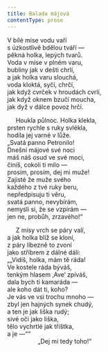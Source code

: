 ```yaml
---
title: Balada májová
contentType: prose
---
```


V bílé míse vodu vaří  
s úzkostlivě bdělou tváří —  
pěkná holka, lepých tvarů.  
Voda v míse v plném varu,  
bubliny jak v dešti chrlí,  
a jak holka varu slouchá,  
voda kloktá, syčí, chrčí,  
jak když cvrček v hroudách cvrlí,  
jak když oknem bzučí moucha,  
jak dyž v dálce povoz hrčí.

  

     Houkla půlnoc. Holka klekla,  
prsten rychle s ruky svlékla,  
hodila jej varné v lůže.  
„Svatá panno Petronilo!  
Dnešní májové své noci  
máš náš osud ve své moci,  
činíš, cokoli ti milo —  
prosím, prosím, dej mi muže!  
Zajisté že muže svého  
každého z tvé ruky beru,  
nepředpisuju ti věru,  
svatá panno, nevybírám,  
nemysli si, že se vzpírám —  
jen ne, probůh, zrzavého!“

  

     Z mísy vrch se páry valí,  
a jak holka blíž se kloní,  
z páry líbezně to zvoní  
jako stříbrem z dálné dáli:  
„„Vidíš, holka, mám tě ráda!  
Ve kostele ráda býváš,  
tenkým hlasem ‚Ave‘ zpíváš,  
dala bych ti kamaráda —  
ale koho dát ti, koho?  
Je vás ve vsi trochu mnoho —  
zbyl jen hajných synek chudý,  
a ten je jak liška rudý;  
sivé oči jako liška,  
tělo vychrtlé jak tříštka,  
a je —““  
                  „Dej mi tedy toho!“
